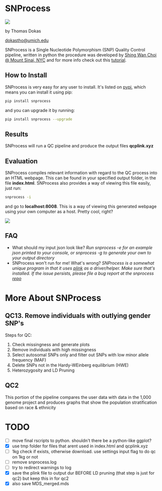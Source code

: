 # SNProcess
![](img/logo.png)

  by Thomas Dokas
  
  <dokastho@umich.edu>

  SNProcess is a Single Nucleotide Polymorphism (SNP) Quality Control pipeline, written in python the procedure was developed by [Shing Wan Choi @ Mount Sinai, NYC](https://github.com/choishingwan/PRS-Tutorial) and for more info check out this [tutorial](https://github.com/MareesAT/GWA_tutorial).

## How to Install
  SNProcess is very easy for any user to install. It's listed on [pypi](https://pypi.org/project/snprocess), which means you can install it using pip:
  ```bash
  pip install snprocess
  ```
  and you can upgrade it by running:
  ```bash
  pip install snprocess --upgrade
  ```

## Results
  SNProcess will run a QC pipeline and produce the output files **qcplink.xyz**

## Evaluation
  SNProcess compiles relevant information with regard to the QC process into an HTML webpage. This can be found in your specified output folder, in the file **index.html**. SNProcess also provides a way of viewing this file easily, just run:
  ```bash
  snprocess -i
  ```
  and go to **localhost:8008**. This is a way of viewing this generated webpage using your own computer as a host. Pretty cool, right?

  ![](gif/tutorial.gif)

## FAQ
  * What should my input json look like? *Run snprocess -e for an example json printed to your console, or snprocess -g to generate your own to your output directory*
  * SNProcess won't run for me! What's wrong? *SNProcess is a somewhat unique program in that it uses [plink](https://www.cog-genomics.org/plink/1.9/) as a driver/helper. Make sure that's installed. If the issue persists, please file a bug report at the snprocess [repo](https://github.com/dokastho/snprocess)*

# More About SNProcess

## QC13. Remove individuals with outlying gender SNP's

Steps for QC:
1. Check missingness and generate plots
2. Remove individuals with high missingness
4. Select autosomal SNPs only and filter out SNPs with low minor allele frequency (MAF)
5. Delete SNPs not in the Hardy-WEinberg equilibrium (HWE)
6. Heterozygosity and LD Pruning

## QC2
This portion of the pipeline compares the user data with data in the 1,000 genome project and produces graphs that show the population stratification based on race & ethnicity

# TODO
* [ ] move final rscripts to python. shouldn't there be a python-like ggplot?
* [x] use tmp folder for files that arent used in index.html and qcplink.xyz
* [ ] 1kg check if exists, otherwise download. use settings input flag to do qc on 1kg or not
* [ ] remove snprocess.log
* [ ] try to redirect warnings to log
* [x] save the plink file to output dur BEFORE LD pruning (that step is just for qc2) but keep this in for qc2
* [x] also save MDS_merged.mds
